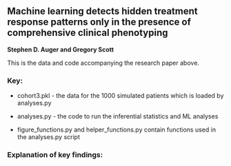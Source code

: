 ## **Machine learning detects hidden treatment response patterns only in the presence of comprehensive clinical phenotyping**

**Stephen D. Auger and Gregory Scott**

This is the data and code accompanying the research paper above.

### Key:
- cohort3.pkl - the data for the 1000 simulated patients which is loaded by analyses.py

- analyses.py - the code to run the inferential statistics and ML analyses

- figure_functions.py and helper_functions.py contain functions used in the analyses.py script

### Explanation of key findings:
